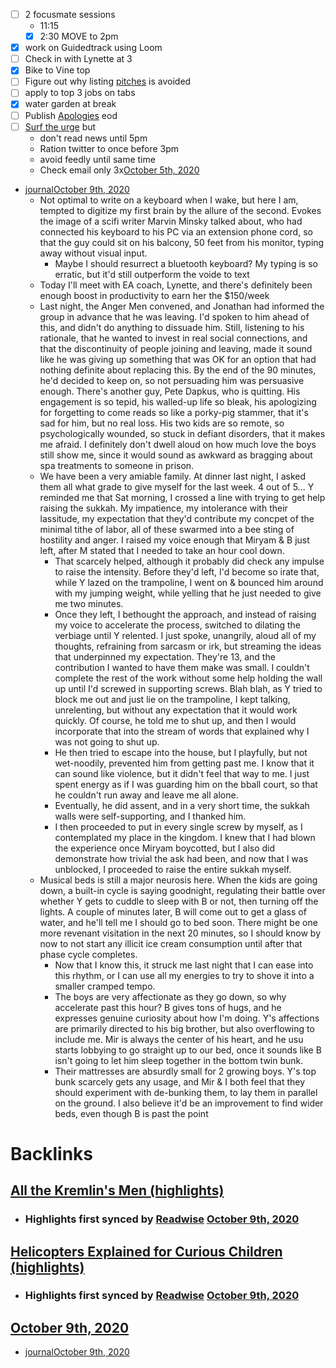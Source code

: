 - [ ] 2 focusmate sessions
    - 11:15
    - [x] 2:30 MOVE to 2pm
- [x] work on Guidedtrack using Loom
- [ ] Check in with Lynette at 3
- [x] Bike to Vine top
- [ ] Figure out why listing [pitches](<pitches.md>) is avoided
- [ ] apply to top 3 jobs on tabs
- [x] water garden at break
- [ ] Publish [Apologies](<Apologies.md>) eod
- [ ] [Surf the urge](<Surf the urge.md>) but 
    - don't read news until 5pm
    - Ration twitter to once before 3pm
    - avoid feedly until same time
    - Check email only 3x[October 5th, 2020](<October 5th, 2020.md>)
- [journal](<journal.md>)[October 9th, 2020](<October 9th, 2020.md>)
    - Not optimal to write on a keyboard when I wake, but here I am, tempted to digitize my first brain by the allure of the second. Evokes the image of a scifi writer Marvin Minsky talked about, who had connected his keyboard to his PC via an extension phone cord, so that the guy could sit on his balcony, 50 feet from his monitor, typing away without visual input.
        - Maybe I should resurrect a bluetooth keyboard? My typing is so erratic, but it'd still outperform the voide to text
    - Today I'll meet with EA coach, Lynette, and there's definitely been enough boost in productivity to earn her the $150/week
    - Last night, the Anger Men convened, and Jonathan had informed the group in advance that he was leaving. I'd spoken to him ahead of this, and didn't do anything to dissuade him. Still, listening to his rationale, that he wanted to invest in real social connections, and that the discontinuity of people joining and leaving, made it sound like he was giving up something that was OK for an option that had nothing definite about replacing this. By the end of the 90 minutes, he'd decided to keep on, so not persuading him was persuasive enough. There's another guy, Pete Dapkus, who is quitting. His engagement is so tepid, his walled-up life so bleak, his apologizing for forgetting to come reads so like a porky-pig stammer, that it's sad for him, but no real loss. His two kids are so remote, so psychologically wounded, so stuck in defiant disorders, that it makes me afraid. I definitely don't dwell aloud on how much love the boys still show me, since it would sound as awkward as bragging about spa treatments to someone in prison.
    - We have been a very amiable family. At dinner last night, I asked them all what grade to give myself for the last week. 4 out of 5... Y reminded me that Sat morning, I crossed a line with trying to get help raising the sukkah. My impatience, my intolerance with their lassitude, my expectation that they'd contribute my concpet of the minimal tithe of labor, all of these swarmed into a bee sting of hostility and anger. I raised my voice enough that Miryam & B just left, after M stated that I needed to take an hour cool down. 
        - That scarcely helped, although it probably did check any impulse to raise the intensity. Before they'd left, I'd become so irate that, while Y lazed on the trampoline, I went on & bounced him around with my jumping weight, while yelling that he just needed to give me two minutes.
        - Once they left, I bethought the approach, and instead of raising my voice to accelerate the process, switched to dilating the verbiage until Y relented. I just spoke, unangrily, aloud all of my thoughts, refraining from sarcasm or irk, but streaming the ideas that underpinned my expectation. They're 13, and the contribution I wanted to have them make was small. I couldn't complete the rest of the work without some help holding the wall up until I'd screwed in supporting screws. Blah blah, as Y tried to block me out and just lie on the trampoline, I kept talking, unrelenting, but without any expectation that it would work quickly. Of course, he told me to shut up, and then I would incorporate that into the stream of words that explained why I was not going to shut up.
        - He then tried to escape into the house, but I playfully, but not wet-noodily, prevented him from getting past me. I know that it can sound like violence, but it didn't feel that way to me. I just spent energy as if I was guarding him on the bball court, so that he couldn't run away and leave me all alone. 
        - Eventually, he did assent, and in a very short time, the sukkah walls were self-supporting, and I thanked him. 
        - I then proceeded to put in every single screw by myself, as I contemplated my place in the kingdom. I knew that I had blown the experience once Miryam boycotted, but I also did demonstrate how trivial the ask had been, and now that I was unblocked, I proceeded to raise the entire sukkah myself. 
    - Musical beds is still a major neurosis here. When the kids are going down, a built-in cycle is saying goodnight, regulating their battle over whether Y gets to cuddle to sleep with B or not, then turning off the lights. A couple of minutes later, B will come out to get a glass of water, and he'll tell me I should go to bed soon. There might be one more revenant visitation in the next 20 minutes, so I should know by now to not start any illicit ice cream consumption until after that phase cycle completes.
        - Now that I know this, it struck me last night that I can ease into this rhythm, or I can use all my energies to try to shove it into a smaller cramped tempo.
        - The boys are very affectionate as they go down, so why accelerate past this hour? B gives tons of hugs, and he expresses genuine curiosity about how I'm doing. Y's affections are primarily directed to his big brother, but also overflowing to include me. Mir is always the center of his heart, and he usu starts lobbying to go straight up to our bed, once it sounds like B isn't going to let him sleep together in the bottom twin bunk.
        - Their mattresses are absurdly small for 2 growing boys. Y's top bunk scarcely gets any usage, and Mir & I both feel that they should experiment with de-bunking them, to lay them in parallel on the ground. I also believe it'd be an improvement to find wider beds, even though B is past the point 

# Backlinks
## [All the Kremlin's Men (highlights)](<All the Kremlin's Men (highlights).md>)
- ### Highlights first synced by [Readwise](<Readwise.md>) [October 9th, 2020](<October 9th, 2020.md>)

## [Helicopters Explained for Curious Children (highlights)](<Helicopters Explained for Curious Children (highlights).md>)
- ### Highlights first synced by [Readwise](<Readwise.md>) [October 9th, 2020](<October 9th, 2020.md>)

## [October 9th, 2020](<October 9th, 2020.md>)
- [journal](<journal.md>)[October 9th, 2020](<October 9th, 2020.md>)

